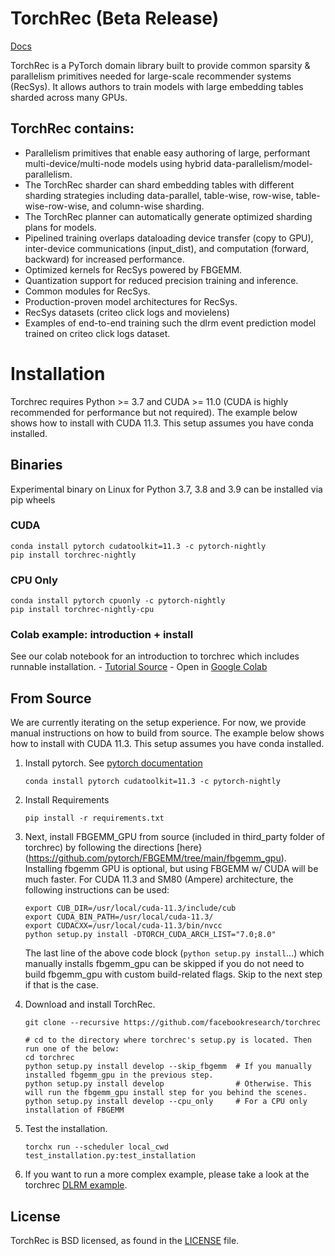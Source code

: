 # TorchRec (Beta Release)
[Docs](https://pytorch.org/torchrec/)

TorchRec is a PyTorch domain library built to provide common sparsity & parallelism primitives needed for large-scale recommender systems (RecSys). It allows authors to train models with large embedding tables sharded across many GPUs.

## TorchRec contains:
- Parallelism primitives that enable easy authoring of large, performant multi-device/multi-node models using hybrid data-parallelism/model-parallelism.
- The TorchRec sharder can shard embedding tables with different sharding strategies including data-parallel, table-wise, row-wise, table-wise-row-wise, and column-wise sharding.
- The TorchRec planner can automatically generate optimized sharding plans for models.
- Pipelined training overlaps dataloading device transfer (copy to GPU), inter-device communications (input_dist), and computation (forward, backward) for increased performance.
- Optimized kernels for RecSys powered by FBGEMM.
- Quantization support for reduced precision training and inference.
- Common modules for RecSys.
- Production-proven model architectures for RecSys.
- RecSys datasets (criteo click logs and movielens)
- Examples of end-to-end training such the dlrm event prediction model trained on criteo click logs dataset.

# Installation

Torchrec requires Python >= 3.7 and CUDA >= 11.0 (CUDA is highly recommended for performance but not required). The example below shows how to install with CUDA 11.3. This setup assumes you have conda installed.

## Binaries

Experimental binary on Linux for Python 3.7, 3.8 and 3.9 can be installed via pip wheels

### CUDA
```
conda install pytorch cudatoolkit=11.3 -c pytorch-nightly
pip install torchrec-nightly
```

### CPU Only
```
conda install pytorch cpuonly -c pytorch-nightly
pip install torchrec-nightly-cpu
```

### Colab example: introduction + install
See our colab notebook for an introduction to torchrec which includes runnable installation.
    - [Tutorial Source](https://github.com/pytorch/torchrec/blob/main/Torchrec_Introduction.ipynb)
    - Open in [Google Colab](https://colab.research.google.com/github/pytorch/torchrec/blob/main/Torchrec_Introduction.ipynb)

## From Source

We are currently iterating on the setup experience. For now, we provide manual instructions on how to build from source. The example below shows how to install with CUDA 11.3. This setup assumes you have conda installed.

1. Install pytorch. See [pytorch documentation](https://pytorch.org/get-started/locally/)
   ```
   conda install pytorch cudatoolkit=11.3 -c pytorch-nightly
   ```

2. Install Requirements
   ```
   pip install -r requirements.txt
   ```

3. Next, install FBGEMM_GPU from source (included in third_party folder of torchrec) by following the directions [here}(https://github.com/pytorch/FBGEMM/tree/main/fbgemm_gpu). Installing fbgemm GPU is optional, but using FBGEMM w/ CUDA will be much faster. For CUDA 11.3 and SM80 (Ampere) architecture, the following instructions can be used:
   ```
   export CUB_DIR=/usr/local/cuda-11.3/include/cub
   export CUDA_BIN_PATH=/usr/local/cuda-11.3/
   export CUDACXX=/usr/local/cuda-11.3/bin/nvcc
   python setup.py install -DTORCH_CUDA_ARCH_LIST="7.0;8.0"
   ```
   The last line of the above code block (`python setup.py install`...) which manually installs fbgemm_gpu can be skipped if you do not need to build fbgemm_gpu with custom build-related flags. Skip to the next step if that is the case.

4. Download and install TorchRec.
   ```
   git clone --recursive https://github.com/facebookresearch/torchrec

   # cd to the directory where torchrec's setup.py is located. Then run one of the below:
   cd torchrec
   python setup.py install develop --skip_fbgemm  # If you manually installed fbgemm_gpu in the previous step.
   python setup.py install develop                # Otherwise. This will run the fbgemm_gpu install step for you behind the scenes.
   python setup.py install develop --cpu_only     # For a CPU only installation of FBGEMM
   ```

5. Test the installation.
   ```
   torchx run --scheduler local_cwd test_installation.py:test_installation
   ```

6. If you want to run a more complex example, please take a look at the torchrec [DLRM example](torchrec/github/examples/dlrm/dlrm_main.py).

## License
TorchRec is BSD licensed, as found in the [LICENSE](LICENSE) file.
